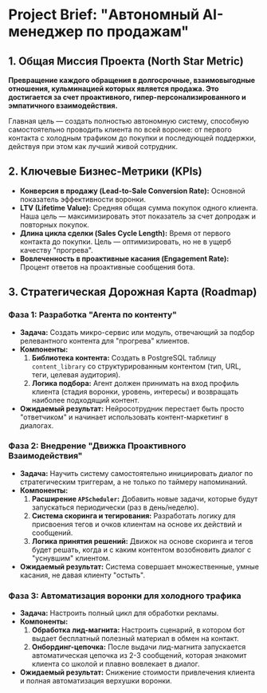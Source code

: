 # Project Brief: "Автономный AI-менеджер по продажам"

## 1. Общая Миссия Проекта (North Star Metric)

**Превращение каждого обращения в долгосрочные, взаимовыгодные отношения, кульминацией которых является продажа. Это достигается за счет проактивного, гипер-персонализированного и эмпатичного взаимодействия.**

Главная цель — создать полностью автономную систему, способную самостоятельно проводить клиента по всей воронке: от первого контакта с холодным трафиком до покупки и последующей поддержки, действуя при этом как лучший живой сотрудник.

## 2. Ключевые Бизнес-Метрики (KPIs)

-   **Конверсия в продажу (Lead-to-Sale Conversion Rate):** Основной показатель эффективности воронки.
-   **LTV (Lifetime Value):** Средняя общая сумма покупок одного клиента. Наша цель — максимизировать этот показатель за счет допродаж и повторных покупок.
-   **Длина цикла сделки (Sales Cycle Length):** Время от первого контакта до покупки. Цель — оптимизировать, но не в ущерб качеству "прогрева".
-   **Вовлеченность в проактивные касания (Engagement Rate):** Процент ответов на проактивные сообщения бота.

## 3. Стратегическая Дорожная Карта (Roadmap)

### Фаза 1: Разработка "Агента по контенту"

-   **Задача:** Создать микро-сервис или модуль, отвечающий за подбор релевантного контента для "прогрева" клиентов.
-   **Компоненты:**
    1.  **Библиотека контента:** Создать в PostgreSQL таблицу `content_library` со структурированным контентом (тип, URL, теги, целевая аудитория).
    2.  **Логика подбора:** Агент должен принимать на вход профиль клиента (стадия воронки, уровень, интересы) и возвращать наиболее подходящий контент.
-   **Ожидаемый результат:** Нейросотрудник перестает быть просто "ответчиком" и начинает использовать контент-маркетинг в диалогах.

### Фаза 2: Внедрение "Движка Проактивного Взаимодействия"

-   **Задача:** Научить систему самостоятельно инициировать диалог по стратегическим триггерам, а не только по таймеру напоминаний.
-   **Компоненты:**
    1.  **Расширение `APScheduler`:** Добавить новые задачи, которые будут запускаться периодически (раз в день/неделю).
    2.  **Система скоринга и тегирования:** Разработать логику для присвоения тегов и очков клиентам на основе их действий и сообщений.
    3.  **Логика принятия решений:** Движок на основе скоринга и тегов будет решать, когда и с каким контентом возобновить диалог с "уснувшим" клиентом.
-   **Ожидаемый результат:** Система совершает множественные, умные касания, не давая клиенту "остыть".

### Фаза 3: Автоматизация воронки для холодного трафика

-   **Задача:** Настроить полный цикл для обработки рекламы.
-   **Компоненты:**
    1.  **Обработка лид-магнита:** Настроить сценарий, в котором бот выдает бесплатный полезный материал в обмен на контакт.
    2.  **Онбординг-цепочка:** После выдачи лид-магнита запускается автоматическая цепочка из 2-3 сообщений, которая знакомит клиента со школой и плавно вовлекает в диалог.
-   **Ожидаемый результат:** Снижение стоимости привлечения клиента и полная автоматизация верхушки воронки. 